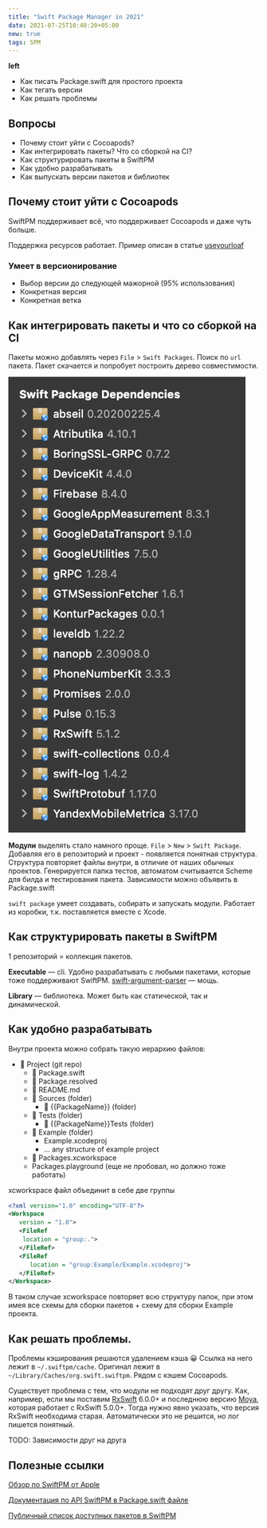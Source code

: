 ```yaml
---
title: "Swift Package Manager in 2021"
date: 2021-07-25T10:40:20+05:00
new: true
tags: SPM
---
```


**left**

- Как писать Package.swift для простого проекта
- Как тегать версии
- Как решать проблемы

## Вопросы

- Почему стоит уйти с Cocoapods?
- Как интегрировать пакеты? Что со сборкой на CI?
- Как структурировать пакеты в SwiftPM
- Как удобно разрабатывать
- Как выпускать версии пакетов и библиотек

## Почему стоит уйти с Cocoapods

SwiftPM поддерживает всё, что поддерживает Cocoapods и даже чуть больше.

Поддержка ресурсов работает. Пример описан в статье [useyourloaf](https://useyourloaf.com/blog/add-resources-to-swift-packages/)

### Умеет в версионирование

- Выбор версии до следующей мажорной (95% использования)
- Конкретная версия
- Конкретная ветка

## Как интегрировать пакеты и что со сборкой на CI

Пакеты можно добавлять через `File` > `Swift Packages`. Поиск по `url` пакета. Пакет скачается и попробует построить дерево совместимости.

![](/swiftpm/1.png)

**Модули** выделять стало намного проще. `File` > `New` > `Swift Package`. Добавляя его в репозиторий и проект - появляется понятная структура. Структура повторяет файлы внутри, в отличие от наших обычных проектов. Генерируется папка тестов, автоматом считывается Scheme для билда и тестирования пакета. Зависимости можно объявить в Package.swift

`swift package` умеет создавать, собирать и запускать модули. Работает из коробки, т.к. поставляется вместе с Xcode.

## Как структурировать пакеты в SwiftPM

1 репозиторий = коллекция пакетов.

**Executable** — cli. Удобно разрабатывать с любыми пакетами, которые тоже поддерживают SwiftPM. [swift-argument-parser](https://github.com/apple/swift-argument-parser) — мощь.

**Library** — библиотека. Может быть как статической, так и динамической.

## Как удобно разрабатывать

Внутри проекта можно собрать такую иерархию файлов:

- 📁 Project (git repo)
  - 📄 Package.swift
  - 📄 Package.resolved
  - 📄 README.md
  - 📁 Sources (folder)
    - 📁 {{PackageName}} (folder)
  - 📁 Tests (folder)
    - 📁 {{PackageName}}Tests (folder)
  - 📁 Example (folder)
    - Example.xcodeproj
    - ... any structure of example project
  - 📄 Packages.xcworkspace
  - Packages.playground (еще не пробовал, но должно тоже работать)

xcworkspace файл объединит в себе две группы

```xml
<?xml version="1.0" encoding="UTF-8"?>
<Workspace
   version = "1.0">
   <FileRef
    location = "group:.">
   </FileRef>
   <FileRef
      location = "group:Example/Example.xcodeproj">
   </FileRef>
</Workspace>
```

В таком случае xcworkspace повторяет всю структуру папок, при этом имея все схемы для сборки пакетов + схему для сборки Example проекта.

## Как решать проблемы.

Проблемы кэширования решаются удалением кэша 😀 Ссылка на него лежит в `~/.swiftpm/cache`. Оригинал лежит в `~/Library/Caches/org.swift.swiftpm`. Рядом с кэшем Cocoapods.

Существует проблема с тем, что модули не подходят друг другу. Как, например, если мы поставим [RxSwift](https://github.com/ReactiveX/RxSwift) 6.0.0+ и последнюю версию [Moya](https://github.com/Moya/Moya/releases/tag/14.0.1), которая работает с RxSwift 5.0.0+. Тогда нужно явно указать, что версия RxSwift необходима старая. Автоматически это не решится, но лог пишется понятный.

TODO: Зависимости друг на друга

## Полезные ссылки

[Обзор по SwiftPM от Apple](https://swift.org/package-manager/)

[Документация по API SwiftPM в Package.swift файле](https://docs.swift.org/package-manager/)

[Публичный список доступных пакетов в SwiftPM](https://swiftpackageindex.com)
